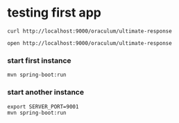 # testing first app
```shell
curl http://localhost:9000/oraculum/ultimate-response
```

```shell
open http://localhost:9000/oraculum/ultimate-response
```

### start first instance
```shell
mvn spring-boot:run
```

### start another instance
```shell
export SERVER_PORT=9001
mvn spring-boot:run
```